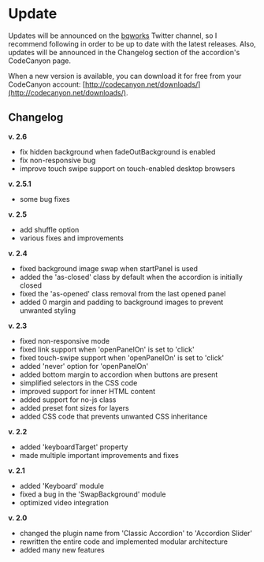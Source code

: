 # Update #

Updates will be announced on the [bqworks](https://twitter.com/bqworks) Twitter channel, so I recommend following in order to be up to date with the latest releases. Also, updates will be announced in the Changelog section of the accordion's CodeCanyon page.

When a new version is available, you can download it for free from your CodeCanyon account: [http://codecanyon.net/downloads/](http://codecanyon.net/downloads/).

## Changelog ##

**v. 2.6**

* fix hidden background when fadeOutBackground is enabled
* fix non-responsive bug
* improve touch swipe support on touch-enabled desktop browsers

**v. 2.5.1**

* some bug fixes

**v. 2.5**

* add shuffle option
* various fixes and improvements

**v. 2.4**

* fixed background image swap when startPanel is used
* added the 'as-closed' class by default when the accordion is initially closed
* fixed the 'as-opened' class removal from the last opened panel
* added 0 margin and padding to background images to prevent unwanted styling

**v. 2.3**

* fixed non-responsive mode
* fixed link support when 'openPanelOn' is set to 'click'
* fixed touch-swipe support when 'openPanelOn' is set to 'click'
* added 'never' option for 'openPanelOn'
* added bottom margin to accordion when buttons are present
* simplified selectors in the CSS code
* improved support for inner HTML content
* added support for no-js class
* added preset font sizes for layers
* added CSS code that prevents unwanted CSS inheritance

**v. 2.2**

* added 'keyboardTarget' property
* made multiple important improvements and fixes

**v. 2.1**

* added 'Keyboard' module
* fixed a bug in the 'SwapBackground' module
* optimized video integration

**v. 2.0**

* changed the plugin name from 'Classic Accordion' to 'Accordion Slider'
* rewritten the entire code and implemented modular architecture
* added many new features